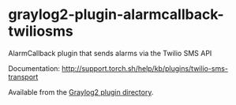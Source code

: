 graylog2-plugin-alarmcallback-twiliosms
=======================================

AlarmCallback plugin that sends alarms via the Twilio SMS API

Documentation: http://support.torch.sh/help/kb/plugins/twilio-sms-transport

Available from the [Graylog2 plugin directory](http://www.graylog2.org/plugins).